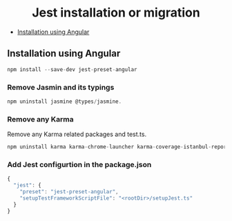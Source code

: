 <div align="center" markdown="1">
  <h1>Jest installation or migration</h1>
</div>

- [Installation using Angular](#Installation-using-Angular)

## Installation using Angular
```js
npm install --save-dev jest-preset-angular
```

### Remove Jasmin and its typings
```js
npm uninstall jasmine @types/jasmine.
```

### Remove any Karma
Remove any Karma related packages and test.ts.
```js
npm uninstall karma karma-chrome-launcher karma-coverage-istanbul-reporter karma-jasmine karma-jasmine-html-reporter
```

### Add Jest configurtion in the package.json
```js
{
  "jest": {
    "preset": "jest-preset-angular",
    "setupTestFrameworkScriptFile": "<rootDir>/setupJest.ts"
  }
}
```

